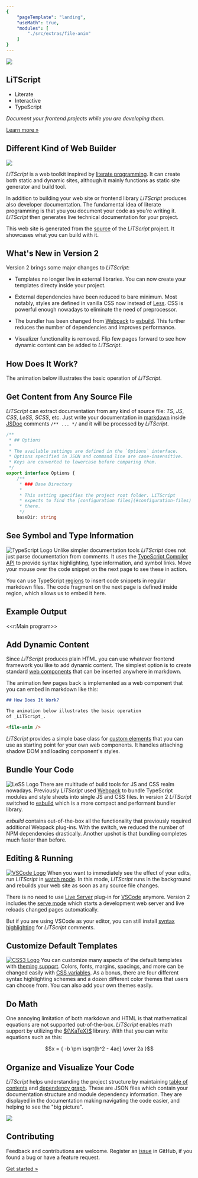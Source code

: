 ```yaml
---
{ 
    "pageTemplate": "landing", 
    "useMath": true,
    "modules": [
        "./src/extras/file-anim"
    ]
}
---
```

<section>
<img src="images/bulb.svg" />

# LiTScript

* Literate 
* Interactive 
* TypeScript

_Document your frontend projects while you are developing them._

<a class="strip" href="introduction.html">Learn more »</a>
</section>
<section>

## Different Kind of Web Builder

<a href="https://en.wikipedia.org/wiki/Donald_Knuth">
    <img src="images/knuth-tshirt-show.jpg"/>
</a>

_LiTScript_ is a web toolkit inspired by [literate programming][]. It can create 
both static and dynamic sites, although it mainly functions as static site 
generator and build tool.

In addition to building your web site or frontend library _LiTScript_ produces 
also developer documentation. The fundamental idea of literate programming is
that you you document your code as you're writing it. _LiTScript_ then generates 
live technical documentation for your project.

This web site is generated from the [source][] of the _LiTScript_ project. It 
showcases what you can build with it.

</section>
<section>

## What's New in Version 2

Version 2 brings some major changes to _LiTScript_:

 *  Templates no longer live in external libraries. You can now create your 
    templates directy inside your project.

 *  External dependencies have been reduced to bare minimum. Most notably, 
    styles are defined in vanilla CSS now instead of [Less][]. CSS is powerful 
    enough nowadays to eliminate the need of preprocessor. 

 *  The bundler has been changed from [Webpack][] to [esbuild][]. This further
    reduces the number of dependencies and improves performance.

 *  Visualizer functionality is removed. Flip few pages forward to see how 
    dynamic content can be added to _LiTScript_.

</section>
<section>

## How Does It Work?

The animation below illustrates the basic operation of _LiTScript_.

<file-anim />

</section>
<section>

## Get Content from Any Source File

_LiTScript_ can extract documentation from any kind of source file: _TS_, _JS_, 
_CSS_, _LeSS_, _SCSS_, etc. Just write your documentation in [markdown][] inside 
[JSDoc][] comments `/** ... */` and it will be processed by _LiTScript_.

``` ts
/**
 * ## Options
 * 
 * The available settings are defined in the `Options` interface. 
 * Options specified in JSON and command line are case-insensitive. 
 * Keys are converted to lowercase before comparing them.
 */
export interface Options {
    /**
     * ### Base Directory
     * 
     * This setting specifies the project root folder. LiTScript 
     * expects to find the [configuration files](#configuration-files) 
     * there.
     */
    baseDir: string
```

</section>
<section>

## See Symbol and Type Information

![TypeScript Logo](images/typescriptlang-icon.svg)
Unlike simpler documentation tools _LiTScript_ does not just parse documentation 
from comments. It uses the [TypeScript Compiler API][] to provide syntax 
highlighting, type information, and symbol links. Move your mouse over the code 
snippet on the next page to see these in action. 

You can use TypeScript [regions][] to insert code snippets in regular markdown 
files. The code fragment on the next page is defined inside region, which allows 
us to embed it here.

</section>
<section>

## Example Output

<<r:Main program>>

</section>
<section>

## Add Dynamic Content

Since _LiTScript_ produces plain HTML you can use whatever frontend framework 
you like to add dynamic content. The simplest option is to create standard 
[web components][] that can be inserted anywhere in markdown.

The animation few pages back is implemented as a web component that you can 
embed in markdown like this:
```markdown
## How Does It Work?

The animation below illustrates the basic operation 
of _LiTScript_.

<file-anim />
```

_LiTScript_ provides a simple base class for [custom elements][] that you can
use as starting point for your own web components. It handles attaching shadow
DOM and loading component's styles.

</section>
<section>

## Bundle Your Code

![LeSS Logo](images/esbuild.svg)
There are multitude of build tools for JS and CSS realm nowadays. Previously
_LiTScript_ used [Webpack][] to bundle TypeScript modules and style sheets into 
single JS and CSS files. In version 2 _LiTScript_ switched to [esbuild][] which
is a more compact and performant bundler library.

_esbuild_ contains out-of-the-box all the functionality that previously required 
additional Webpack plug-ins. With the switch, we reduced the number of NPM 
dependencies drastically. Another upshot is that bundling completes much faster 
than before.

</section>
<section>

## Editing & Running

[![VSCode Logo](images/Visual_Studio_Code_1.18_icon.svg)][VSCode]
When you want to immediately see the effect of your edits, run  _LiTScript_ in 
[watch mode][]. In this mode, _LiTScript_ runs in the background and rebuilds
your web site as soon as any source file changes. 

There is no need to use [Live Server][] plug-in for [VSCode][] anymore. Version 
2 includes the [serve mode][] which starts a development web server and live 
reloads changed pages automatically.

But if you are using VSCode as your editor, you can still install 
[syntax highlighting][] for _LiTScript_ comments.

</section>
<section>

## Customize Default Templates

[![CSS3 Logo](images/css3-logo.svg)][CSS]
You can customize many aspects of the default templates with 
[theming support][]. Colors, fonts, margins, spacings, and more can be changed 
easily with [CSS variables][]. As a bonus, there are four different syntax 
highlighting schemes and a dozen different color themes that users can choose 
from. You can also add your own themes easily.

</section>
<section>

## Do Math

One annoying limitation of both markdown and HTML is that mathematical equations 
are not supported out-of-the-box. _LiTScript_ enables math support by utilizing 
the [${\KaTeX}$][KaTeX] library. With that you can write equations such as this:

$$x = { -b \pm \sqrt{b^2 - 4ac} \over 2a }$$

</section>
<section>

## Organize and Visualize Your Code

_LiTScript_ helps understanding the project structure by maintaining 
[table of contents][] and [dependency graph][]. These are JSON files which
contain your documentation structure and module dependency information. They
are displayed in the documentation making navigating the code easier, and 
helping to see the "big picture".

</section>
<section>
<img src="images/bulb.svg" />

## Contributing

Feedback and contributions are welcome. Register an [issue][] in GitHub, if
you found a bug or have a feature request.

<a class="strip" href="getting-started.html">Get started »</a>
</section>

[literate programming]: https://en.wikipedia.org/wiki/Literate_programming
[TypeScript]: http://www.typescriptlang.org
[markdown]: https://commonmark.org/
[wiki]: https://guides.github.com/features/wikis/
[source]: https://github.com/johtela/litscript
[JSDoc]: https://en.wikipedia.org/wiki/JSDoc
[TypeScript Compiler API]: https://github.com/microsoft/TypeScript/wiki/Using-the-Compiler-API
[regions]: src/region.html
[web components]: https://developer.mozilla.org/en-US/docs/Web/API/Web_components
[custom elements]: src/custom-elem.html
[Webpack]: https://webpack.js.org/
[esbuild]: https://esbuild.github.io/
[VSCode]: https://code.visualstudio.com/
[watch mode]: src/config.html#watch-mode
[serve mode]: src/config.html#serve-mode
[Live Server]: https://marketplace.visualstudio.com/items?itemName=ritwickdey.LiveServer
[theming support]: /site/styles/theme.html
[LeSS]: http://lesscss.org/
[CSS]: https://developer.mozilla.org/en-US/docs/Web/CSS
[CSS variables]: https://developer.mozilla.org/en-US/docs/Web/CSS/Using_CSS_custom_properties
[KaTeX]: https://katex.org/
[table of contents]: src/config.html#toc-file
[dependency graph]: src/dependency-graph.html
[issue]: https://github.com/johtela/litscript/issues
[syntax highlighting]: https://marketplace.visualstudio.com/items?itemName=johtela.vscode-litscript-highlighting